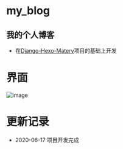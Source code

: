 # my_blog
## 我的个人博客
- 在[Django-Hexo-Matery](https://github.com/sqlsec/Django-Hexo-Matery)项目的基础上开发

# 界面
![image](https://github.com/pingszi/my_blog/)

# 更新记录
- 2020-06-17 项目开发完成

